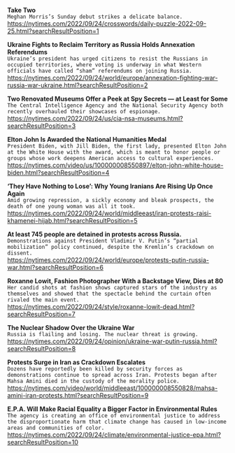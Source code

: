 **Take Two**\
`Meghan Morris’s Sunday debut strikes a delicate balance.`\
https://nytimes.com/2022/09/24/crosswords/daily-puzzle-2022-09-25.html?searchResultPosition=1

**Ukraine Fights to Reclaim Territory as Russia Holds Annexation Referendums**\
`Ukraine’s president has urged citizens to resist the Russians in occupied territories, where voting is underway in what Western officials have called “sham” referendums on joining Russia.`\
https://nytimes.com/2022/09/24/world/europe/annexation-fighting-war-russia-war-ukraine.html?searchResultPosition=2

**Two Renovated Museums Offer a Peek at Spy Secrets — at Least for Some**\
`The Central Intelligence Agency and the National Security Agency both recently overhauled their showcases of espionage.`\
https://nytimes.com/2022/09/24/us/cia-nsa-museums.html?searchResultPosition=3

**Elton John Is Awarded the National Humanities Medal**\
`President Biden, with Jill Biden, the first lady, presented Elton John at the White House with the award, which is meant to honor people or groups whose work deepens American access to cultural experiences.`\
https://nytimes.com/video/us/100000008550897/elton-john-white-house-biden.html?searchResultPosition=4

**‘They Have Nothing to Lose’: Why Young Iranians Are Rising Up Once Again**\
`Amid growing repression, a sickly economy and bleak prospects, the death of one young woman was all it took.`\
https://nytimes.com/2022/09/24/world/middleeast/iran-protests-raisi-khamenei-hijab.html?searchResultPosition=5

**At least 745 people are detained in protests across Russia.**\
`Demonstrations against President Vladimir V. Putin’s “partial mobilization” policy continued, despite the Kremlin’s crackdown on dissent.`\
https://nytimes.com/2022/09/24/world/europe/protests-putin-russia-war.html?searchResultPosition=6

**Roxanne Lowit, Fashion Photographer With a Backstage View, Dies at 80**\
`Her candid shots at fashion shows captured stars of the industry as themselves and showed that the spectacle behind the curtain often rivaled the main event.`\
https://nytimes.com/2022/09/24/style/roxanne-lowit-dead.html?searchResultPosition=7

**The Nuclear Shadow Over the Ukraine War**\
`Russia is flailing and losing. The nuclear threat is growing.`\
https://nytimes.com/2022/09/24/opinion/ukraine-war-putin-russia.html?searchResultPosition=8

**Protests Surge in Iran as Crackdown Escalates**\
`Dozens have reportedly been killed by security forces as demonstrations continue to spread across Iran. Protests began after Mahsa Amini died in the custody of the morality police.`\
https://nytimes.com/video/world/middleeast/100000008550828/mahsa-amini-iran-protests.html?searchResultPosition=9

**E.P.A. Will Make Racial Equality a Bigger Factor in Environmental Rules**\
`The agency is creating an office of environmental justice to address the disproportionate harm that climate change has caused in low-income areas and communities of color.`\
https://nytimes.com/2022/09/24/climate/environmental-justice-epa.html?searchResultPosition=10

